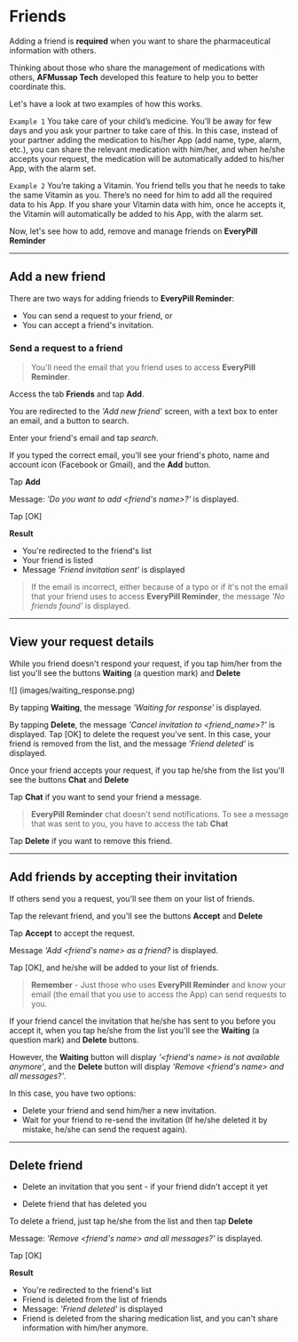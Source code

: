 # Friends

Adding a friend is **required** when you want to share the pharmaceutical information with others. 

Thinking about those who share the management of medications with others, **AFMussap Tech** developed this feature to help you to better coordinate this.

Let's have a look at two examples of how this works.

`Example 1`
You take care of your child’s medicine. You’ll be away for few days and you ask your partner to take care of this. In this case, instead of your partner adding the medication to his/her App (add name, type, alarm, etc.), you can share the relevant medication with him/her, and when he/she accepts your request, the medication will be automatically added to his/her App, with the alarm set.

`Example 2`
You’re taking a Vitamin. You friend tells you that he needs to take the same Vitamin as you. There’s no need for him to add all the required data to his App. If you share your Vitamin data with him, once he accepts it, the Vitamin will automatically be added to his App, with the alarm set.

Now, let's see how to add, remove and manage friends on **EveryPill Reminder**

-----

## Add a new friend

There are two ways for adding friends to **EveryPill Reminder**:

- You can send a request to your friend, or 
- You can accept a friend's invitation.

### Send a request to a friend

> You'll need the email that you friend uses to access **EveryPill Reminder**.

Access the tab **Friends** and tap **Add**.

You are redirected to the *'Add new friend'* screen, with a text box to enter an email, and a button to search.

Enter your friend's email and tap *search*.

If you typed the correct email, you'll see your friend's photo, name and account icon (Facebook or Gmail), and the **Add** button.

Tap **Add**

Message: *'Do you want to add <friend's name>?'* is displayed.

Tap [OK]

**Result**

- You're redirected to the friend's list
- Your friend is listed
- Message *'Friend invitation sent'* is displayed

> If the email is incorrect, either because of a typo or if it's not the email that your friend uses to access **EveryPill Reminder**, the message *'No friends found'* is displayed.

-----
## View your request details

While you friend doesn't respond your request, if you tap him/her from the list you'll see the buttons **Waiting** (a question mark) and **Delete**

![] (images/waiting_response.png)

By tapping **Waiting**, the message *'Waiting for <friend name> response'* is displayed.

By tapping **Delete**, the message *'Cancel invitation to <friend_name>?'* is displayed. Tap [OK] to delete the request you've sent. In this case, your friend is removed from the list, and the message *'Friend deleted'* is displayed.

Once your friend accepts your request, if you tap he/she from the list you'll see the buttons **Chat** and **Delete**

Tap **Chat** if you want to send your friend a message.

> **EveryPill Reminder** chat doesn't send notifications. To see a message that was sent to you, you have to access the tab **Chat**

Tap **Delete** if you want to remove this friend.

-----
## Add friends by accepting their invitation

If others send you a request, you'll see them on your list of friends.

Tap the relevant friend, and you'll see the buttons **Accept** and **Delete**

Tap **Accept** to accept the request.

Message *'Add <friend's name> as a friend?* is displayed.

Tap [OK], and he/she will be added to your list of friends.

> **Remember** - Just those who uses **EveryPill Reminder** and know your email (the email that you use to access the App) can send requests to you.

If your friend cancel the invitation that he/she has sent to you before you accept it, when you tap he/she from the list you'll see the **Waiting** (a question mark) and **Delete** buttons. 

However, the **Waiting** button will display *'<friend's name> is not available anymore'*, and the **Delete** button will display *'Remove <friend's name> and all messages?'*. 

In this case, you have two options:

- Delete your friend and send him/her a new invitation.
- Wait for your friend to re-send the invitation (If he/she deleted it by mistake, he/she can send the request again).

-----
## Delete friend

- Delete an invitation that you sent - if your friend didn't accept it yet

- Delete friend that has deleted you

To delete a friend, just tap he/she from the list and then tap **Delete**

Message: *'Remove <friend's name> and all messages?'* is displayed.

Tap [OK]

**Result**

- You're redirected to the friend's list
- Friend is deleted from the list of friends
- Message: *'Friend deleted'* is displayed
- Friend is deleted from the sharing medication list, and you can't share information with him/her anymore.
